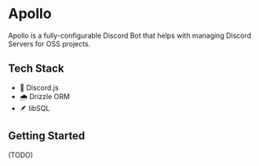 # Apollo

Apollo is a fully-configurable Discord Bot that helps with managing Discord Servers for OSS projects.

## Tech Stack

- 🤖 Discord.js
- 🌧️ Drizzle ORM
- 🪶 libSQL


## Getting Started

(TODO)